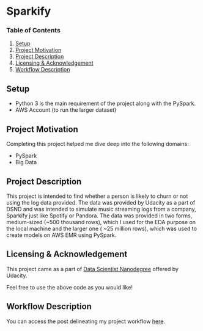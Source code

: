 # Sparkify

### Table of Contents

1. [Setup](#installation)
2. [Project Motivation](#motivation)
3. [Project Description](#description)
4. [Licensing & Acknowledgement](#licensing)
5. [Workflow Description](#work)


## Setup <a name="installation"></a>

- Python 3 is the main requirement of the project along with the PySpark.
- AWS Account (to run the larger dataset)

## Project Motivation<a name="motivation"></a>

Completing this project helped me dive deep into the following domains:
- PySpark
- Big Data

## Project Description <a name="description"></a>

This project is intended to find whether a person is likely to churn or not using the log data provided. The data was provided by Udacity as a part of DSND and was intended to simulate music streaming logs from a company, Sparkify just like Spotify or Pandora. The data was provided in two forms, medium-sized (~500 thousand rows), which I used for the EDA purpose on the local machine and the larger one ( ~25 million rows), which was used to create models on AWS EMR using PySpark.

## Licensing & Acknowledgement <a name="licensing"></a>

This project came as a part of [Data Scientist Nanodegree](https://www.udacity.com/course/data-scientist-nanodegree--nd025) offered by Udacity.

Feel free to use the above code as you would like!

## Workflow Description <a name="work"></a>

You can access the post delineating my project workflow [here]().